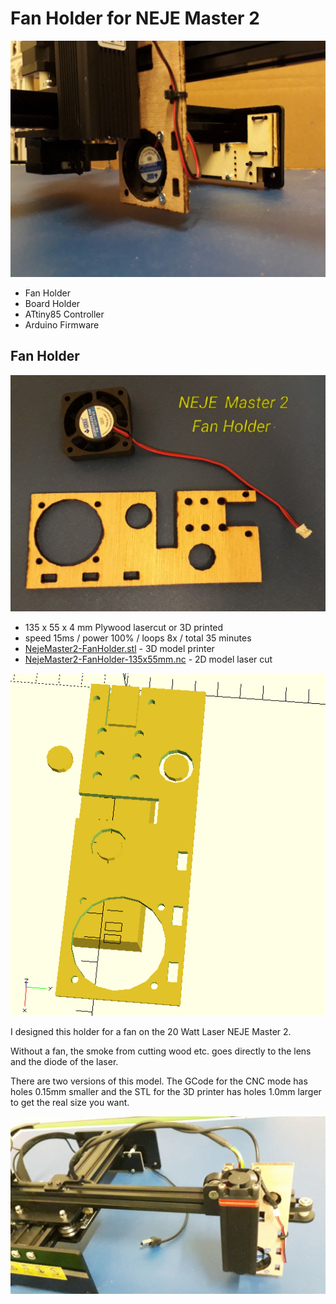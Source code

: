 # Fan Holder for NEJE Master 2

![](NejeMaster2-Fan.jpg)

* Fan Holder
* Board Holder
* ATtiny85 Controller
* Arduino Firmware

## Fan Holder

![](NejeMaster2-FanHolder-135x50mm.jpg)

* 135 x 55 x 4 mm Plywood lasercut or 3D printed
* speed 15ms / power 100% / loops 8x / total 35 minutes
* [NejeMaster2-FanHolder.stl](NejeMaster2-FanHolder.stl) - 3D model printer
* [NejeMaster2-FanHolder-135x55mm.nc](NejeMaster2-FanHolder-135x55mm.nc) - 2D model laser cut

![](NejeMaster2-FanHolder.png)

I designed this holder for a fan on the 20 Watt Laser NEJE Master 2.

Without a fan, the smoke from cutting wood etc. goes directly to the lens and the diode of the laser.

There are two versions of this model. The GCode for the CNC mode has holes 0.15mm smaller and the STL for the 3D printer has holes 1.0mm larger to get the real size you want.

![](NejeMaster2-FanHolder.jpg)
